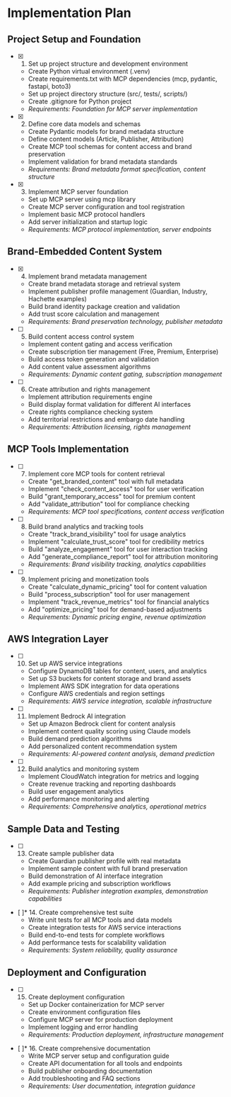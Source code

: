 # Implementation Plan

## Project Setup and Foundation

- [x] 1. Set up project structure and development environment
  - Create Python virtual environment (.venv)
  - Create requirements.txt with MCP dependencies (mcp, pydantic, fastapi, boto3)
  - Set up project directory structure (src/, tests/, scripts/)
  - Create .gitignore for Python project
  - _Requirements: Foundation for MCP server implementation_

- [x] 2. Define core data models and schemas
  - Create Pydantic models for brand metadata structure
  - Define content models (Article, Publisher, Attribution)
  - Create MCP tool schemas for content access and brand preservation
  - Implement validation for brand metadata standards
  - _Requirements: Brand metadata format specification, content structure_

- [x] 3. Implement MCP server foundation
  - Set up MCP server using mcp library
  - Create MCP server configuration and tool registration
  - Implement basic MCP protocol handlers
  - Add server initialization and startup logic
  - _Requirements: MCP protocol implementation, server endpoints_

## Brand-Embedded Content System

- [x] 4. Implement brand metadata management
  - Create brand metadata storage and retrieval system
  - Implement publisher profile management (Guardian, Industry, Hachette examples)
  - Build brand identity package creation and validation
  - Add trust score calculation and management
  - _Requirements: Brand preservation technology, publisher metadata_

- [ ] 5. Build content access control system
  - Implement content gating and access verification
  - Create subscription tier management (Free, Premium, Enterprise)
  - Build access token generation and validation
  - Add content value assessment algorithms
  - _Requirements: Dynamic content gating, subscription management_

- [ ] 6. Create attribution and rights management
  - Implement attribution requirements engine
  - Build display format validation for different AI interfaces
  - Create rights compliance checking system
  - Add territorial restrictions and embargo date handling
  - _Requirements: Attribution licensing, rights management_

## MCP Tools Implementation

- [ ] 7. Implement core MCP tools for content retrieval
  - Create "get_branded_content" tool with full metadata
  - Implement "check_content_access" tool for user verification
  - Build "grant_temporary_access" tool for premium content
  - Add "validate_attribution" tool for compliance checking
  - _Requirements: MCP tool specifications, content access verification_

- [ ] 8. Build brand analytics and tracking tools
  - Create "track_brand_visibility" tool for usage analytics
  - Implement "calculate_trust_score" tool for credibility metrics
  - Build "analyze_engagement" tool for user interaction tracking
  - Add "generate_compliance_report" tool for attribution monitoring
  - _Requirements: Brand visibility tracking, analytics capabilities_

- [ ] 9. Implement pricing and monetization tools
  - Create "calculate_dynamic_pricing" tool for content valuation
  - Build "process_subscription" tool for user management
  - Implement "track_revenue_metrics" tool for financial analytics
  - Add "optimize_pricing" tool for demand-based adjustments
  - _Requirements: Dynamic pricing engine, revenue optimization_

## AWS Integration Layer

- [ ] 10. Set up AWS service integrations
  - Configure DynamoDB tables for content, users, and analytics
  - Set up S3 buckets for content storage and brand assets
  - Implement AWS SDK integration for data operations
  - Configure AWS credentials and region settings
  - _Requirements: AWS service integration, scalable infrastructure_

- [ ] 11. Implement Bedrock AI integration
  - Set up Amazon Bedrock client for content analysis
  - Implement content quality scoring using Claude models
  - Build demand prediction algorithms
  - Add personalized content recommendation system
  - _Requirements: AI-powered content analysis, demand prediction_

- [ ] 12. Build analytics and monitoring system
  - Implement CloudWatch integration for metrics and logging
  - Create revenue tracking and reporting dashboards
  - Build user engagement analytics
  - Add performance monitoring and alerting
  - _Requirements: Comprehensive analytics, operational metrics_

## Sample Data and Testing

- [ ] 13. Create sample publisher data
  - Create Guardian publisher profile with real metadata
  - Implement sample content with full brand preservation
  - Build demonstration of AI interface integration
  - Add example pricing and subscription workflows
  - _Requirements: Publisher integration examples, demonstration capabilities_

- [ ]* 14. Create comprehensive test suite
  - Write unit tests for all MCP tools and data models
  - Create integration tests for AWS service interactions
  - Build end-to-end tests for complete workflows
  - Add performance tests for scalability validation
  - _Requirements: System reliability, quality assurance_

## Deployment and Configuration

- [ ] 15. Create deployment configuration
  - Set up Docker containerization for MCP server
  - Create environment configuration files
  - Configure MCP server for production deployment
  - Implement logging and error handling
  - _Requirements: Production deployment, infrastructure management_

- [ ]* 16. Create comprehensive documentation
  - Write MCP server setup and configuration guide
  - Create API documentation for all tools and endpoints
  - Build publisher onboarding documentation
  - Add troubleshooting and FAQ sections
  - _Requirements: User documentation, integration guidance_